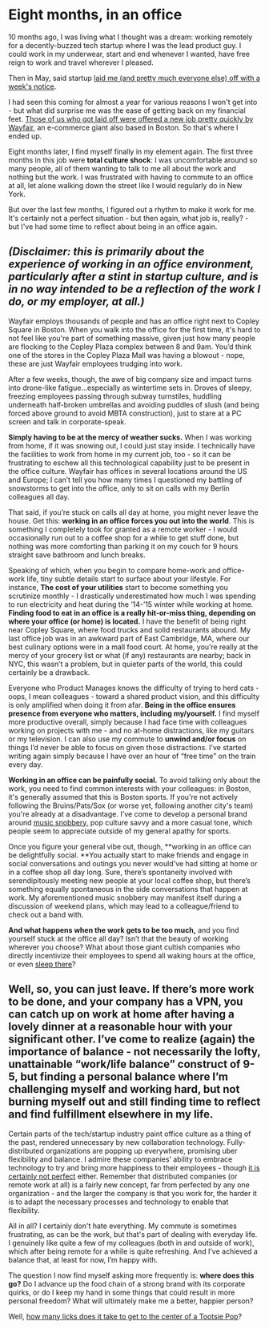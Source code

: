 # Eight months, in an office
10 months ago, I was living what I thought was a dream: working remotely for a decently-buzzed tech startup where I was the lead product guy. I could work in my underwear, start and end whenever I wanted, have free reign to work and travel wherever I pleased.

Then in May, said startup [laid me (and pretty much everyone else) off with a week's notice][1]. 

I had seen this coming for almost a year for various reasons I won't get into - but what did surprise me was the ease of getting back on my financial feet. [Those of us who got laid off were offered a new job pretty quickly by Wayfair][2], an e-commerce giant also based in Boston. So that's where I ended up. 

Eight months later, I find myself finally in my element again. The first three months in this job were **total culture shock**: I was uncomfortable around so many people, all of them wanting to talk to me all about the work and nothing but the work. I was frustrated with having to commute to an office at all, let alone walking down the street like I would regularly do in New York. 

But over the last few months, I figured out a rhythm to make it work for me. It's certainly not a perfect situation - but then again, what job is, really? - but I've had some time to reflect about being in an office again. 

*(Disclaimer: this is primarily about the experience of working in an office environment, particularly after a stint in startup culture, and is in no way intended to be a reflection of the work I do, or my employer, at all.)*
---- 
Wayfair employs thousands of people and has an office right next to Copley Square in Boston. When you walk into the office for the first time, it's hard to not feel like you're part of something massive, given just how many people are flocking to the Copley Plaza complex between 8 and 9am. You’d think one of the stores in the Copley Plaza Mall was having a blowout - nope, these are just Wayfair employees trudging into work.

After a few weeks, though, the awe of big company size and impact turns into drone-like fatigue...especially as wintertime sets in. Droves of sleepy, freezing employees passing through subway turnstiles, huddling underneath half-broken umbrellas and avoiding puddles of slush (and being forced above ground to avoid MBTA construction), just to stare at a PC screen and talk in corporate-speak. 

**Simply having to be at the mercy of weather sucks.** When I was working from home, if it was snowing out, I could just stay inside. I technically have the facilities to work from home in my current job, too - so it can be frustrating to eschew all this technological capability just to be present in the office culture. Wayfair has offices in several locations around the US and Europe; I can’t tell you how many times I questioned my battling of snowstorms to get into the office, only to sit on calls with my Berlin colleagues all day. 

That said, if you’re stuck on calls all day at home, you might never leave the house. Get this: **working in an office forces you out into the world**. This is something I completely took for granted as a remote worker - I would occasionally run out to a coffee shop for a while to get stuff done, but nothing was more comforting than parking it on my couch for 9 hours straight save bathroom and lunch breaks. 

Speaking of which, when you begin to compare home-work and office-work life, tiny subtle details start to surface about your lifestyle. For instance, **The cost of your utilities** start to become something you scrutinize monthly - I drastically underestimated how much I was spending to run electricity and heat during the ’14-’15 winter while working at home. **Finding food to eat in an office is a really hit-or-miss thing, depending on where your office (or home) is located.** I have the benefit of being right near Copley Square, where food trucks and solid restaurants abound. My last office job was in an awkward part of East Cambridge, MA, where our best culinary options were in a mall food court. At home, you’re really at the mercy of your grocery list or what (if any) restaurants are nearby; back in NYC, this wasn’t a problem, but in quieter parts of the world, this could certainly be a drawback. 

Everyone who Product Manages knows the difficulty of trying to herd cats - oops, I mean colleagues - toward a shared product vision, and this difficulty is only amplified when doing it from afar. **Being in the office ensures presence from everyone who matters, including my/yourself.** I find myself more productive overall, simply because I had face time with colleagues working on projects with me - and no at-home distractions, like my guitars or my television. I can also use my commute to **unwind and/or focus** on things I’d never be able to focus on given those distractions. I’ve started writing again simply because I have over an hour of “free time” on the train every day.

**Working in an office can be painfully social.** To avoid talking only about the work, you need to find common interests with your colleagues: in Boston, it's generally assumed that this is Boston sports. If you're not actively following the Bruins/Pats/Sox (or worse yet, following another city's team) you're already at a disadvantage. I've come to develop a personal brand around [music snobbery,][3] pop culture savvy and a more casual tone, which people seem to appreciate outside of my general apathy for sports. 

Once you figure your general vibe out, though, **working in an office can be delightfully social. **You actually start to make friends and engage in social conversations and outings you never would've had sitting at home or in a coffee shop all day long. Sure, there’s spontaneity involved with serendipitously meeting new people at your local coffee shop, but there’s something equally spontaneous in the side conversations that happen at work. My aforementioned music snobbery may manifest itself during a discussion of weekend plans, which may lead to a colleague/friend to check out a band with. 

**And what happens when the work gets to be too much,** and you find yourself stuck at the office all day? Isn’t that the beauty of working wherever you choose? What about those giant cultish companies who directly incentivize their employees to spend all waking hours at the office, or even [sleep there][4]?

Well, so, you can just leave. If there’s more work to be done, and your company has a VPN, you can catch up on work at home after having a lovely dinner at a reasonable hour with your significant other. I’ve come to realize (again) **the importance of balance** - not necessarily the lofty, unattainable “work/life balance” construct of 9-5, but finding a personal balance where I’m challenging myself and working hard, but not burning myself out and still finding time to reflect and find fulfillment elsewhere in my life.
---- 
Certain parts of the tech/startup industry paint office culture as a thing of the past, rendered unnecessary by new collaboration technology. Fully-distributed organizations are popping up everywhere, promising uber flexibility and balance. I admire these companies’ ability to embrace technology to try and bring more happiness to their employees - though [it is certainly not perfect][5] either. Remember that distributed companies (or remote work at all) is a fairly new concept, far from perfected by any one organization - and the larger the company is that you work for, the harder it is to adapt the necessary processes and technology to enable that flexibility. 

All in all? I certainly don't hate everything. My commute is sometimes frustrating, as can be the work, but that's part of dealing with everyday life. I genuinely like quite a few of my colleagues (both in and outside of work), which after being remote for a while is quite refreshing. And I’ve achieved a balance that, at least for now, I’m happy with.

The question I now find myself asking more frequently is: **where does this go?** Do I advance up the food chain of a strong brand with its corporate quirks, or do I keep my hand in some things that could result in more personal freedom? What will ultimately make me a better, happier person?

Well, [how many licks does it take to get to the center of a Tootsie Pop][6]?

[1]:	http://www.xconomy.com/boston/2015/05/21/custommade-will-continue-after-wayfair-hires-staff-ceo-leaves/
[2]:	http://bostinno.streetwise.co/2015/05/21/boston-e-commerce-wayfair-acquisition-saves-custommade-jobs/
[3]:	http://brandonlucasgreen.com/in-defense-of-miley-cyrus-her-dead-petz/
[4]:	http://www.cbsnews.com/news/inside-google-workplaces-from-perks-to-nap-pods/
[5]:	http://www.entrepreneur.com/article/229011
[6]:	https://www.youtube.com/watch?v=2IA5Cv_5-g8